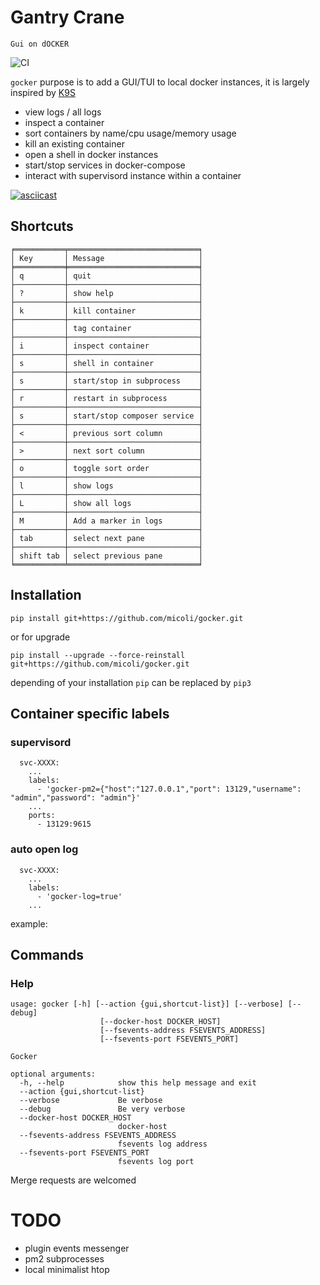 # Gantry Crane

`Gui on dOCKER`

![CI](https://github.com/micoli/gocker/actions/workflows/ci.yml/badge.svg)

`gocker` purpose is to add a GUI/TUI to local docker instances, it is largely inspired by [K9S](https://k9scli.io/)
- view logs / all logs
- inspect a container
- sort containers by name/cpu usage/memory usage
- kill an existing container
- open a shell in docker instances
- start/stop services in docker-compose
- interact with supervisord instance within a container

[![asciicast](https://asciinema.org/a/i5fXfAIYfsSncklwkY6QFpIQf.svg)](https://asciinema.org/a/i5fXfAIYfsSncklwkY6QFpIQf)

## Shortcuts
[//]: <> (command-placeholder-start "gocker --action shortcut-list")
```
╒═══════════╤═════════════════════════════╕
│ Key       │ Message                     │
╞═══════════╪═════════════════════════════╡
│ q         │ quit                        │
├───────────┼─────────────────────────────┤
│ ?         │ show help                   │
├───────────┼─────────────────────────────┤
│ k         │ kill container              │
├───────────┼─────────────────────────────┤
│           │ tag container               │
├───────────┼─────────────────────────────┤
│ i         │ inspect container           │
├───────────┼─────────────────────────────┤
│ s         │ shell in container          │
├───────────┼─────────────────────────────┤
│ s         │ start/stop in subprocess    │
├───────────┼─────────────────────────────┤
│ r         │ restart in subprocess       │
├───────────┼─────────────────────────────┤
│ s         │ start/stop composer service │
├───────────┼─────────────────────────────┤
│ <         │ previous sort column        │
├───────────┼─────────────────────────────┤
│ >         │ next sort column            │
├───────────┼─────────────────────────────┤
│ o         │ toggle sort order           │
├───────────┼─────────────────────────────┤
│ l         │ show logs                   │
├───────────┼─────────────────────────────┤
│ L         │ show all logs               │
├───────────┼─────────────────────────────┤
│ M         │ Add a marker in logs        │
├───────────┼─────────────────────────────┤
│ tab       │ select next pane            │
├───────────┼─────────────────────────────┤
│ shift tab │ select previous pane        │
╘═══════════╧═════════════════════════════╛
```
[//]: <> (command-placeholder-end)

## Installation
```
pip install git+https://github.com/micoli/gocker.git
```
or for upgrade
```
pip install --upgrade --force-reinstall git+https://github.com/micoli/gocker.git
```

depending of your installation `pip` can be replaced by `pip3`

## Container specific labels

### supervisord

```
  svc-XXXX:
    ...
    labels:
      - 'gocker-pm2={"host":"127.0.0.1","port": 13129,"username": "admin","password": "admin"}'
    ...
    ports:
      - 13129:9615
```

### auto open log

```
  svc-XXXX:
    ...
    labels:
      - 'gocker-log=true'
    ...
```

example:

## Commands

### Help
[//]: <> (command-placeholder-start "gocker --help")
```
usage: gocker [-h] [--action {gui,shortcut-list}] [--verbose] [--debug]
                    [--docker-host DOCKER_HOST]
                    [--fsevents-address FSEVENTS_ADDRESS]
                    [--fsevents-port FSEVENTS_PORT]

Gocker

optional arguments:
  -h, --help            show this help message and exit
  --action {gui,shortcut-list}
  --verbose             Be verbose
  --debug               Be very verbose
  --docker-host DOCKER_HOST
                        docker-host
  --fsevents-address FSEVENTS_ADDRESS
                        fsevents log address
  --fsevents-port FSEVENTS_PORT
                        fsevents log port
```
[//]: <> (command-placeholder-end)


Merge requests are welcomed


# TODO
- plugin events messenger
- pm2 subprocesses
- local minimalist htop
